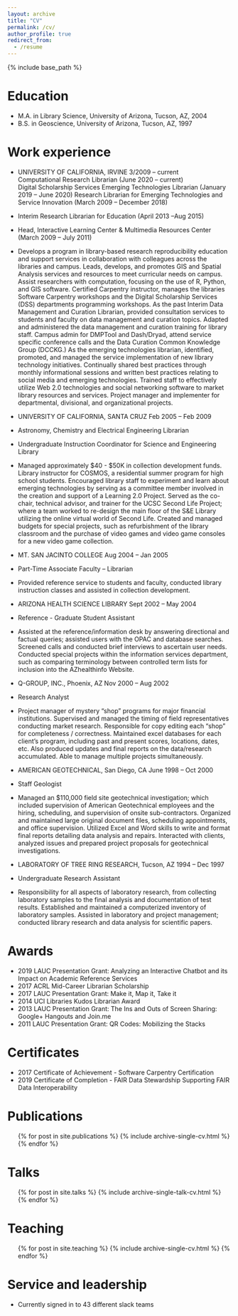 ```yaml
---
layout: archive
title: "CV"
permalink: /cv/
author_profile: true
redirect_from:
  - /resume
---
```


{% include base_path %}

Education
======
* M.A. in Library Science, University of Arizona, Tucson, AZ, 2004
* B.S. in Geoscience, University of Arizona, Tucson, AZ, 1997

Work experience
======
* UNIVERSITY OF CALIFORNIA, IRVINE 3/2009 – current  
Computational Research Librarian (June 2020 – current)  
Digital Scholarship Services Emerging Technologies Librarian (January 2019 – June 2020) 
Research Librarian for Emerging Technologies and Service Innovation (March 2009 – December 2018)
* Interim Research Librarian for Education (April 2013 –Aug 2015)
* Head, Interactive Learning Center & Multimedia Resources Center (March 2009 – July 2011)
* Develops a program in library-based research reproducibility education and support services in collaboration with colleagues across the libraries and campus. Leads, develops, and promotes GIS and Spatial Analysis services and resources to meet curricular needs on campus. Assist researchers with computation, focusing on the use of R, Python, and GIS software. Certified Carpentry instructor, manages the libraries Software Carpentry workshops and the Digital Scholarship Services (DSS) departments programming workshops. As the past Interim Data Management and Curation Librarian, provided consultation services to students and faculty on data management and curation topics. Adapted and administered the data management and curation training for library staff. Campus admin for DMPTool and Dash/Dryad, attend service specific conference calls and the Data Curation Common Knowledge Group (DCCKG.) As the emerging technologies librarian, identified, promoted, and managed the service implementation of new library technology initiatives. Continually shared best practices through monthly informational sessions and written best practices relating to social media and emerging technologies. Trained staff to effectively utilize Web 2.0 technologies and social networking software to market library resources and services. Project manager and implementer for departmental, divisional, and organizational projects.

* UNIVERSITY OF CALIFORNIA, SANTA CRUZ Feb 2005 – Feb 2009	                      
* Astronomy, Chemistry and Electrical Engineering Librarian  	
* Undergraduate Instruction Coordinator for Science and Engineering Library
* Managed approximately $40 - $50K in collection development funds. Library instructor for COSMOS, a residential summer program for high school students. Encouraged library staff to experiment and learn about emerging technologies by serving as a committee member involved in the creation and support of a Learning 2.0 Project. Served as the co-chair, technical advisor, and trainer for the UCSC Second Life Project; where a team worked to re-design the main floor of the S&E Library utilizing the online virtual world of Second Life. Created and managed budgets for special projects, such as refurbishment of the library classroom and the purchase of video games and video game consoles for a new video game collection.

* MT. SAN JACINTO COLLEGE Aug 2004 – Jan 2005                       
* Part-Time Associate Faculty – Librarian
* Provided reference service to students and faculty, conducted library instruction classes and assisted in collection development.

* ARIZONA HEALTH SCIENCE LIBRARY Sept 2002 – May 2004
* Reference - Graduate Student Assistant          
* Assisted at the reference/information desk by answering directional and factual queries; assisted users with the OPAC and database searches. Screened calls and conducted brief interviews to ascertain user needs. Conducted special projects within the information services department, such as comparing terminology between controlled term lists for inclusion into the AZhealthinfo Website.

* Q-GROUP, INC., Phoenix, AZ Nov 2000 – Aug 2002
* Research Analyst
* Project manager of mystery “shop” programs for major financial institutions. Supervised and managed the timing of field representatives conducting market research. Responsible for copy editing each “shop” for completeness / correctness. Maintained excel databases for each client’s program, including past and present scores, locations, dates, etc. Also produced updates and final reports on the data/research accumulated. Able to manage multiple projects simultaneously.

* AMERICAN GEOTECHNICAL, San Diego, CA June 1998 – Oct 2000
* Staff Geologist
* Managed an $110,000 field site geotechnical investigation; which included supervision of American Geotechnical employees and the hiring, scheduling, and supervision of onsite sub-contractors. Organized and maintained large original document files, scheduling appointments, and office supervision. Utilized Excel and Word skills to write and format final reports detailing data analysis and repairs. Interacted with clients, analyzed issues and prepared project proposals for geotechnical investigations.

* LABORATORY OF TREE RING RESEARCH, Tucson, AZ 1994 – Dec 1997
* Undergraduate Research Assistant
* Responsibility for all aspects of laboratory research, from collecting laboratory samples to the final analysis and documentation of test results. Established and maintained a computerized inventory of laboratory samples. Assisted in laboratory and project management; conducted library research and data analysis for scientific papers.

Awards
======
* 2019 LAUC Presentation Grant: Analyzing an Interactive Chatbot and its Impact on Academic Reference Services
* 2017 ACRL Mid-Career Librarian Scholarship
* 2017 LAUC Presentation Grant: Make it, Map it, Take it 
* 2014 UCI Libraries Kudos Librarian Award
* 2013 LAUC Presentation Grant: The Ins and Outs of Screen Sharing: Google+ Hangouts and Join.me
* 2011 LAUC Presentation Grant: QR Codes: Mobilizing the Stacks

Certificates
======
* 2017 Certificate of Achievement - Software Carpentry Certification
* 2019 Certificate of Completion - FAIR Data Stewardship Supporting FAIR Data Interoperability

Publications
======
  <ul>{% for post in site.publications %}
    {% include archive-single-cv.html %}
  {% endfor %}</ul>
  
Talks
======
  <ul>{% for post in site.talks %}
    {% include archive-single-talk-cv.html %}
  {% endfor %}</ul>
  
Teaching
======
  <ul>{% for post in site.teaching %}
    {% include archive-single-cv.html %}
  {% endfor %}</ul>
  
Service and leadership
======
* Currently signed in to 43 different slack teams
